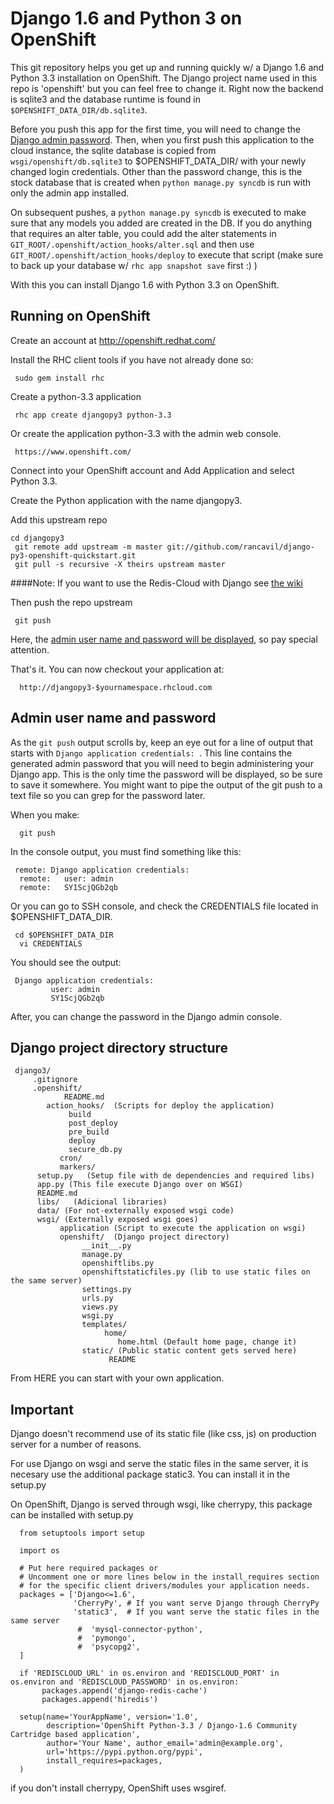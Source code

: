 Django 1.6 and Python 3 on OpenShift
====================================

This git repository helps you get up and running quickly w/ a Django 1.6 and
Python 3.3 installation on OpenShift.  The Django project name used in this
repo is 'openshift' but you can feel free to change it.  Right now the
backend is sqlite3 and the database runtime is found in
`$OPENSHIFT_DATA_DIR/db.sqlite3`.

Before you push this app for the first time, you will need to change
the [Django admin password](#admin-user-name-and-password).
Then, when you first push this
application to the cloud instance, the sqlite database is copied from
`wsgi/openshift/db.sqlite3` to $OPENSHIFT_DATA_DIR/ with your newly 
changed login credentials. Other than the password change, this is the 
stock database that is created when `python manage.py syncdb` is run with
only the admin app installed.

On subsequent pushes, a `python manage.py syncdb` is executed to make
sure that any models you added are created in the DB.  If you do
anything that requires an alter table, you could add the alter
statements in `GIT_ROOT/.openshift/action_hooks/alter.sql` and then use
`GIT_ROOT/.openshift/action_hooks/deploy` to execute that script (make
sure to back up your database w/ `rhc app snapshot save` first :) )

With this you can install Django 1.6 with Python 3.3 on OpenShift.

Running on OpenShift
--------------------

Create an account at http://openshift.redhat.com/

Install the RHC client tools if you have not already done so:
    
     sudo gem install rhc

Create a python-3.3 application

     rhc app create djangopy3 python-3.3

Or create the application python-3.3 with the admin web console.

     https://www.openshift.com/

Connect into your OpenShift account and Add Application and select Python 3.3.

Create the Python application with the name djangopy3.

Add this upstream repo

    cd djangopy3
     git remote add upstream -m master git://github.com/rancavil/django-py3-openshift-quickstart.git
     git pull -s recursive -X theirs upstream master

####Note:
If you want to use the Redis-Cloud with Django see [the wiki](https://github.com/rancavil/django-py3-openshift-quickstart/wiki/Django-1.6-with-Redis-Cloud) 

Then push the repo upstream

     git push

Here, the [admin user name and password will be displayed](#admin-user-name-and-password), so pay
special attention.
	
That's it. You can now checkout your application at:

      http://djangopy3-$yournamespace.rhcloud.com

Admin user name and password
----------------------------
As the `git push` output scrolls by, keep an eye out for a
line of output that starts with `Django application credentials: `. This line
contains the generated admin password that you will need to begin
administering your Django app. This is the only time the password
will be displayed, so be sure to save it somewhere. You might want 
to pipe the output of the git push to a text file so you can grep for
the password later.

When you make:

      git push

In the console output, you must find something like this:

     remote: Django application credentials:
      remote: 	user: admin
      remote: 	SY1ScjQGb2qb

Or you can go to SSH console, and check the CREDENTIALS file located 
in $OPENSHIFT_DATA_DIR.

     cd $OPENSHIFT_DATA_DIR
      vi CREDENTIALS

You should see the output:

     Django application credentials:
     		 user: admin
     		 SY1ScjQGb2qb

After, you can change the password in the Django admin console.

Django project directory structure
----------------------------------

     django3/
         .gitignore
         .openshift/
                README.md
     		action_hooks/  (Scripts for deploy the application)
     		     build
     		     post_deploy
     		     pre_build
     		     deploy
     		     secure_db.py
               cron/
               markers/
          setup.py   (Setup file with de dependencies and required libs)
          app.py (This file execute Django over on WSGI)
          README.md
          libs/   (Adicional libraries)
     	  data/	(For not-externally exposed wsgi code)
          wsgi/	(Externally exposed wsgi goes)
               application (Script to execute the application on wsgi)
               openshift/  (Django project directory)
                    __init__.py
                    manage.py
                    openshiftlibs.py
                    openshiftstaticfiles.py (lib to use static files on the same server)
                    settings.py
                    urls.py
                    views.py
                    wsgi.py
                    templates/
                         home/
                            home.html (Default home page, change it)
                    static/ (Public static content gets served here)
                          README

From HERE you can start with your own application.

Important
---------

Django doesn't recommend use of its static file (like css, js) on production server for a number of reasons.

For use Django on wsgi and serve the static files in the same server, it is necesary use the additional package static3.
You can install it in the setup.py

On OpenShift, Django is served through wsgi, like cherrypy, this package can be installed with setup.py

      from setuptools import setup
      
      import os

      # Put here required packages or
      # Uncomment one or more lines below in the install_requires section
      # for the specific client drivers/modules your application needs.
      packages = ['Django<=1.6',
                  'CherryPy', # If you want serve Django through CherryPy
                  'static3',  # If you want serve the static files in the same server
                   #  'mysql-connector-python',
                   #  'pymongo',
                   #  'psycopg2',
      ]

      if 'REDISCLOUD_URL' in os.environ and 'REDISCLOUD_PORT' in os.environ and 'REDISCLOUD_PASSWORD' in os.environ:
           packages.append('django-redis-cache')
           packages.append('hiredis')

      setup(name='YourAppName', version='1.0',
            description='OpenShift Python-3.3 / Django-1.6 Community Cartridge based application',
            author='Your Name', author_email='admin@example.org',
            url='https://pypi.python.org/pypi',
            install_requires=packages,
      )

if you don't install cherrypy, OpenShift uses wsgiref.
